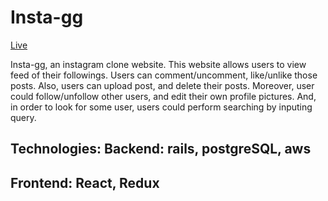# Insta-gg

[Live](http://insta-gg.herokuapp.com)

Insta-gg, an instagram clone website. This website allows users to view feed of their followings. Users can comment/uncomment, like/unlike those posts. Also, users can upload post, and delete their posts. Moreover, user could follow/unfollow other users, and edit their own profile pictures. And, in order to look for some user, users could perform searching by inputing query.

## Technologies: Backend: rails, postgreSQL, aws 
## Frontend: React, Redux